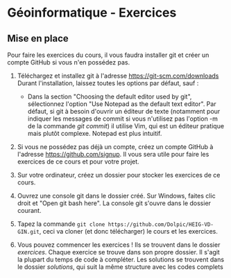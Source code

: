 # Géoinformatique - Exercices

## Mise en place

Pour faire les exercices du cours, il vous faudra installer git et créer un compte GitHub si vous n'en possédez pas.

1. Téléchargez et installez git à l'adresse https://git-scm.com/downloads  
Durant l'installation, laissez toutes les options par défaut, sauf :
    - Dans la section "Choosing the default editor used by git", sélectionnez l'option "Use Notepad as the default text editor".
    Par défaut, si git à besoin d'ouvrir un éditeur de texte (notamment pour indiquer les messages de commit si vous n'utilisez pas l'option -m de la commande *git commit*) il utilise Vim, qui est un éditeur pratique mais plutôt complexe. Notepad est plus intuitif.

2. Si vous ne possédez pas déjà un compte, créez un compte GitHub à l'adresse https://github.com/signup. Il vous sera utile pour faire les exercices de ce cours et pour votre projet.

3. Sur votre ordinateur, créez un dossier pour stocker les exercices de ce cours.

4. Ouvrez une console git dans le dossier créé. Sur Windows, faites clic droit et "Open git bash here". La console git s'ouvre dans le dossier courant.

5. Tapez la commande `git clone https://github.com/Dolpic/HEIG-VD-GIN.git`, ceci va cloner (et donc télécharger) le cours et les exercices.

6. Vous pouvez commencer les exercices ! Ils se trouvent dans le dossier *exercices*. Chaque exercice se trouve dans son propre dossier. Il s'agit la plupart du temps de code à compléter. Les solutions se trouvent dans le dossier *solutions*, qui suit la même structure avec les codes complets
